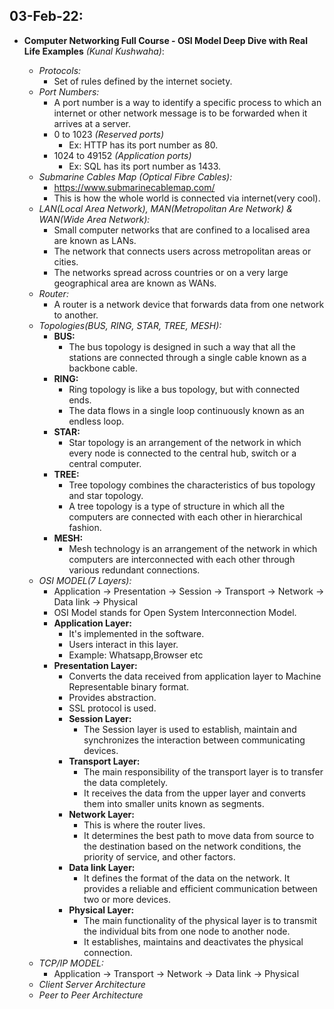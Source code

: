 ## 03-Feb-22:


- **Computer Networking Full Course - OSI Model Deep Dive with Real Life Examples** *(Kunal Kushwaha)*:

  - *Protocols:*
    - Set of rules defined by the internet society.
  - *Port Numbers:*
    - A port number is a way to identify a specific process to which an internet or other network message is to be forwarded when it arrives at a server.
    - 0 to 1023 *(Reserved ports)*
      - Ex: HTTP has its port number as 80.
    - 1024 to 49152 *(Application ports)*
      - Ex: SQL has its port number as 1433.
  - *Submarine Cables Map (Optical Fibre Cables):*
    - https://www.submarinecablemap.com/ 
    - This is how the whole world is connected via internet(very cool).
  - *LAN(Local Area Network), MAN(Metropolitan Are Network) & WAN(Wide Area Network):*
    - Small computer networks that are confined to a localised area are known as LANs.
    - The network that connects users across metropolitan areas or cities.
    - The networks spread across countries or on a very large geographical area are known as WANs.
  - *Router:*
    - A router is a network device that forwards data from one network to another.
  - *Topologies(BUS, RING, STAR, TREE, MESH):*
    - **BUS:**
      - The bus topology is designed in such a way that all the stations are connected through a single cable known as a backbone cable.
    - **RING:**
      - Ring topology is like a bus topology, but with connected ends.
      - The data flows in a single loop continuously known as an endless loop.
    - **STAR:**
      - Star topology is an arrangement of the network in which every node is connected to the central hub, switch or a central computer.
    - **TREE:**
      - Tree topology combines the characteristics of bus topology and star topology.
      - A tree topology is a type of structure in which all the computers are connected with each other in hierarchical fashion.
    - **MESH:**
      - Mesh technology is an arrangement of the network in which computers are interconnected with each other through various redundant connections.
  - *OSI MODEL(7 Layers):*
    - Application -> Presentation -> Session -> Transport -> Network -> Data link -> Physical
    - OSI Model stands for Open System Interconnection Model.
    - **Application Layer:**
      - It's implemented in the software.
      - Users interact in this layer.
      - Example: Whatsapp,Browser etc
    - **Presentation Layer:**
      - Converts the data received from application layer to Machine Representable binary format.
      - Provides abstraction.
      - SSL protocol is used.
      - **Session Layer:**
        - The Session layer is used to establish, maintain and synchronizes the interaction between communicating devices.
      - **Transport Layer:**
        - The main responsibility of the transport layer is to transfer the data completely.
        - It receives the data from the upper layer and converts them into smaller units known as segments.
      - **Network Layer:**
        - This is where the router lives.
        - It determines the best path to move data from source to the destination based on the network conditions, the priority of service, and other factors.
      - **Data link Layer:**
        - It defines the format of the data on the network. It provides a reliable and efficient communication between two or more devices.
      - **Physical Layer:**
        - The main functionality of the physical layer is to transmit the individual bits from one node to another node.
        - It establishes, maintains and deactivates the physical connection.
  - *TCP/IP MODEL:*
    - Application -> Transport -> Network -> Data link -> Physical
  - *Client Server Architecture*
  - *Peer to Peer Architecture*